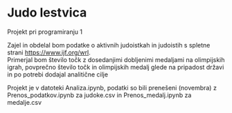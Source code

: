 # Judo lestvica

Projekt pri programiranju 1

Zajel in obdelal bom podatke o aktivnih judoistkah in judoistih s spletne strani https://www.ijf.org/wrl.
<br />Primerjal bom število točk z dosedanjimi dobljenimi medaljami na olimpijskih igrah, povprečno število točk
in olimpijskih medalj glede na pripadost državi in po potrebi dodajal analitične cilje

Projekt je v datoteki Analiza.ipynb,
podatki so bili prenešeni (novembra) z Prenos_podatkov.ipynb za judoke.csv in Prenos_medalj.ipynb za medalje.csv
